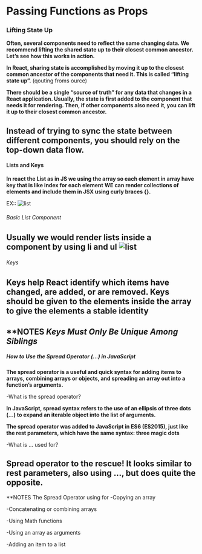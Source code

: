 # Passing Functions as Props

### Lifting State Up

**Often, several components need to reflect the same changing data. We recommend lifting the shared state up to their closest common ancestor. Let’s see how this works in action.**

**In React, sharing state is accomplished by moving it up to the closest common ancestor of the components that need it. This is called “lifting state up”.**
(qouting froms ource)

**There should be a single “source of truth” for any data that changes in a React application. Usually, the state is first added to the component that needs it for rendering. Then, if other components also need it, you can lift it up to their closest common ancestor.**

 **Instead of trying to sync the state between different components, you should rely on the top-down data flow.**
------------------------------------------------------------
#### Lists and Keys
**In react the List as in JS we using the array so each element in array have key that is like index for each element**
**WE can render collections of elements and include them in JSX using curly braces {}.**

EX::
![list](https://s1.o7planning.com/en/12135/images/25394275.png)

###### Basic List Component

**Usually we would render lists inside a component by using li and ul**
![list](https://encrypted-tbn0.gstatic.com/images?q=tbn:ANd9GcRX2tFuni-y1tMekMIVmzusMEKOT53O41PQoQ&usqp=CAU)
---------------------------------------------
###### Keys
**Keys help React identify which items have changed, are added, or are removed. Keys should be given to the elements inside the array to give the elements a stable identity**
------------------------------------------------------------
**NOTES
*Keys Must Only Be Unique Among Siblings*
-------------------------------------------
##### How to Use the Spread Operator (…) in JavaScript
**The spread operator is a useful and quick syntax for adding items to arrays, combining arrays or objects, and spreading an array out into a function’s arguments.**

-What is the spread operator?

**In JavaScript, spread syntax refers to the use of an ellipsis of three dots (…) to expand an iterable object into the list of arguments.**

**The spread operator was added to JavaScript in ES6 (ES2015), just like the rest parameters, which have the same syntax: three magic dots**

-What is ... used for?

**Spread operator to the rescue! It looks similar to rest parameters, also using ..., but does quite the opposite.**
------------------------------------------------------------
**NOTES
The Spread Operator using for
-Copying an array

-Concatenating or combining arrays

-Using Math functions

-Using an array as arguments

-Adding an item to a list
